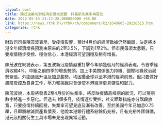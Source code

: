 ```yaml
---
layout: post
title: 陳茂波籲勿對經濟前景太悲觀　料最新失業率再惡化
date: 2022-05-15 11:17:28.000000000 +08:00
link: https://news.rthk.hk/rthk/ch/component/k2/1648605-20220515.htm
categories: rthk
---
```


財政司司長陳茂波表示，受疫情影響，預計4月份的經濟數據仍然偏弱，決定將本港全年經濟增長預測由原來的2至3.5%，下調到1至2%。但市民毋須太悲觀，只要疫情穩步受控、穩住信心，本港經濟可望回穩及稍有增長。

陳茂波在網誌表示，第五波新冠疫情嚴重打擊今年頭幾個月的經濟表現，令首季經濟收縮4%，中斷之前四季的增長勢頭。加上中美關係張力持續、國際地緣政治局勢緊張，外圍通脹升溫及加息趨勢，均困擾全球以至本港的經濟前景。但只要做好風險管控及自身工作，壓力和挑戰只會促使本港經濟更具彈性和韌力。

陳茂波說，本周將發表2至4月份的失業率，將反映疫情高峰期的狀況，可以預期數字將進一步惡化。但過去 1個多月，疫情逐步受控，社交距離措施亦分階段放寬，只要疫情持續回穩，失業率可望見底及漸有改善。至於美國今年已加息0.75厘，且即將縮減資產負債表，他說本港銀行體系結餘仍充裕，且有充裕外匯儲備，港元及相關衍生工具市場未見出現異常活動。
